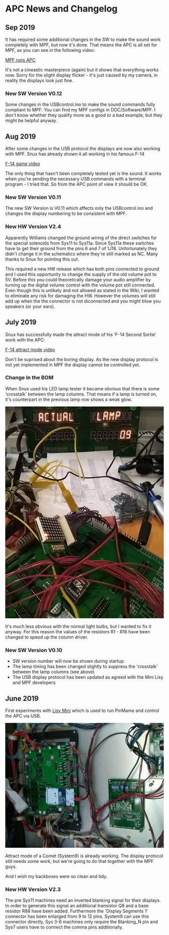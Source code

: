 # APC News and Changelog

## Sep 2019

It has required some additional changes in the SW to make the sound work completely with MPF, but now it's done.
That means the APC is all set for MPF, as you can see in the following video:

[MPF runs APC](https://www.youtube.com/watch?v=w4Po8OE5Zkw)

It's not a cineastic masterpiece (again) but it shows that everything works now. Sorry for the slight display flicker - it's just caused by my camera, in reality the displays look just fine.

### New SW Version V0.12

Some changes in the USBcontrol.ino to make the sound commands fully compliant to MPF.
You can find my MPF configs in DOC/Software/MPF. I don't know whether they qualify more as a good or a bad example, but they might be helpful anyway.

## Aug 2019

After some changes in the USB protocol the displays are now also working with MPF.
Snux has already shown it all working in his famous F-14

[F-14 game video](https://www.youtube.com/watch?time_continue=1&v=XAQ0JEPhWv4)

The only thing that hasn't been completely tested yet is the sound. It works when you're sending the necessary USB commands with a terminal program - I tried that. So from the APC point of view it should be OK.

### New SW Version V0.11

The new SW Version is V0.11 which affects only the USBcontrol.ino and changes the display numbering to be consistent with MPF.

### New HW Version V2.4

Apparently Williams changed the ground wiring of the direct switches for the special solenoids from Sys11 to Sys11a. Since Sys11a these switches have to get their ground from the pins 6 and 7 of 1J18. Unfortunately they didn't change it in the schematics where they're still marked as NC. Many thanks to Snux for pointing this out.

This required a new HW release which has both pins connected to ground and I used this opportunity to change the supply of the old volume pot to 5V. Before this you could theoretically damage your audio amplifier by turning up the digital volume control with the volume pot still connected. Even though this is unlikely and not allowed as stated in the Wiki, I wanted to eliminate any risk for damaging the HW. However the volumes will still add up when the the connector is not diconnected and you might blow you speakers (or your ears).

## July 2019

Snux has successfully made the attract mode of his 'F-14 Second Sortie' work with the APC:

[F-14 attract mode video](https://www.youtube.com/embed/XlqPyIdEk2k)

Don't be suprised about the boring display. As the new display protocol is not yet implemented in MPF the display cannot be controlled yet.

### Change in the BOM

When Snux used his LED lamp tester it became obvious that there is some 'crosstalk' between the lamp columns. That means if a lamp is turned on, it's counterpart in the previous lamp row shows a weak glow.

![LampFix](https://github.com/AmokSolderer/APC/blob/master/DOC/PICS/LampFix.jpg)

It's much less obvious with the normal light bulbs, but I wanted to fix it anyway. For this reason the values of the resistors R1 - R16 have been changed to speed up the column driver.

### New SW Version V0.10

* SW version number will now be shown during startup.
* The lamp timing has been changed slightly to suppress the 'crosstalk' between the lamp columns (see above)
* The USB display protocol has been updated as agreed with the Mini Lisy and MPF developers

## June 2019

First experiments with [Lisy Mini](https://lisy.dev/lisy_mini.html) which is used to run PinMame and control the APC via USB.

![Pic Mini Lisy](https://github.com/AmokSolderer/APC/blob/master/DOC/PICS/MiniLisy.png)

Attract mode of a Comet (System9) is already working. The display protocol still needs some work, but we're going to do that together with the MPF guys.

And I wish my backboxes were so clean and tidy.

### New HW Version V2.3

The pre Sys11 machines need an inverted blanking signal for their displays. In order to generate this signal an additional transistor Q8 and a base resistor R88 have been added. Furthermore the 'Display Segments 1' connector has been enlarged from 9 to 12 pins. System9 can use this connector directly, Sys 3-6 machines only require the Blanking_N pin and Sys7 users have to connect the comma pins additionally.
